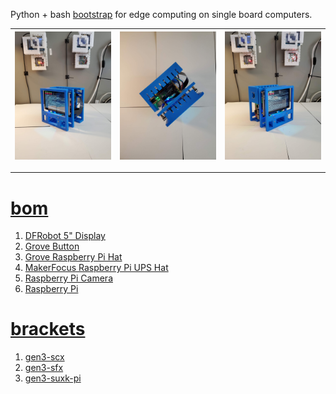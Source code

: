 Python + bash <a href="https://github.com/kamangir/blue-sbc">bootstrap</a> for edge computing on single board computers.

| [![image](../images/blue3-2.jpg)](#) | [![image](../images/blue3-3.jpg)](#) | [![image](../images/blue3-4.jpg)](#) |
| --- | --- | --- |

---

# [bom](../parts.md)

1. [DFRobot 5" Display](../parts.md#dfrobot-5-display)
1. [Grove Button](../parts.md#grove-button)
1. [Grove Raspberry Pi Hat](../parts.md#grove-raspberry-pi-hat)
1. [MakerFocus Raspberry Pi UPS Hat](../parts.md#makerfocus-raspberry-pi-ups-hat)
1. [Raspberry Pi Camera](../parts.md#raspberry-pi-camera)
1. [Raspberry Pi](../parts.md#raspberry-pi)

# [brackets](../brackets)

1. [gen3-scx](../brackets/gen3-scx/gen3-scx.stl)
1. [gen3-sfx](../brackets/gen3-sfx/gen3-sfx.stl)
1. [gen3-suxk-pi](../brackets/gen3-suxk-pi/gen3-suxk-pi.stl)

